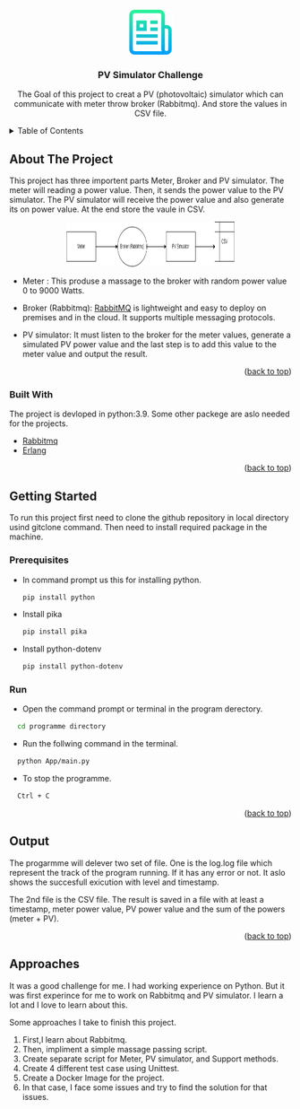 <div id="top"></div>

<!-- PROJECT LOGO -->
<br />
<div align="center">
  <a href="https://github.com/othneildrew/Best-README-Template">
    <img src="images/logo.png" alt="Logo" width="80" height="80">
  </a>

  <h3 align="center">PV Simulator Challenge</h3>

  <p align="center">
    The Goal of this project to creat a PV (photovoltaic) simulator which can communicate with meter throw broker (Rabbitmq). And store the values in CSV file.
  </p>
</div>



<!-- TABLE OF CONTENTS -->
<details>
  <summary>Table of Contents</summary>
  <ol>
    <li>
      <a href="#about-the-project">About The Project</a>
      <ul>
        <li><a href="#built-with">Built With</a></li>
      </ul>
    </li>
    <li>
      <a href="#getting-started">Getting Started</a>
      <ul>
        <li><a href="#prerequisites">Prerequisites</a></li>
        <li><a href="#installation">Installation</a></li>
      </ul>
    </li>
    <li><a href="#usage">Usage</a></li>
    <li><a href="#roadmap">Roadmap</a></li>
    <li><a href="#approaches">Approaches</a></li>

  </ol>
</details>



<!-- ABOUT THE PROJECT -->
## About The Project

This project has three importent parts Meter, Broker and PV simulator. The meter will reading a power value. Then, it sends the power value to the PV simulator. The PV simulator will receive the power value and also generate its on power value. At the end store the vaule in CSV.

<div align="center">
<img src="images/PV_simulator.png" alt="Screnshot" width="300" height="80">
</div>

* Meter : This produse a massage to the broker with random power value 0 to 9000 Watts.

* Broker (Rabbitmq): <a href="https://www.rabbitmq.com/">RabbitMQ</a> is lightweight and easy to deploy on premises and in the cloud. It supports multiple messaging protocols.

* PV simulator: It must listen to the broker for the meter values, generate a simulated PV power value and the last step is to add this value to the meter value and output the result.



<p align="right">(<a href="#top">back to top</a>)</p>



### Built With

The project is devloped in python:3.9. Some other packege are aslo needed for the projects. 

* [Rabbitmq](https://www.rabbitmq.com/)
* [Erlang](https://www.erlang.org/)

<p align="right">(<a href="#top">back to top</a>)</p>



<!-- GETTING STARTED -->
## Getting Started

To run this project first need to clone the github repository in local directory usind gitclone command. Then need to install required package in the machine.

### Prerequisites

* In command prompt us this for installing python.
  ```sh
  pip install python
  ```
* Install pika 
  ```sh
  pip install pika
  ```
* Install python-dotenv 
  ```sh
  pip install python-dotenv
  ```
### Run 

* Open the command prompt or terminal in the program derectory.
```sh
  cd programme directory
  ```
* Run the follwing command in the terminal. 
```sh
  python App/main.py
  ``` 
* To stop the programme. 
```sh
  Ctrl + C
  ``` 

<p align="right">(<a href="#top">back to top</a>)</p>

<!-- USAGE EXAMPLES -->
## Output

The progarmme will delever two set of file. One is the log.log file which represent the track of the program running. If it has any error or not. It aslo shows the succesfull exicution with level and timestamp.

The 2nd file is the CSV file. The result is saved in a file with at least a timestamp, meter power value, PV power value and the sum of the powers (meter + PV).


<p align="right">(<a href="#top">back to top</a>)</p>


<!-- approaches -->
## Approaches
It was a good challenge for me. I had working experience on Python. But it was first experince for me to work on Rabbitmq and PV simulator. I learn a lot and I love to learn about this.

Some approaches I take to finish this project.
1. First,I learn about Rabbitmq.
2. Then, impliment a simple massage passing script.
3. Create separate script for Meter, PV simulator, and Support methods.
4. Create 4 different test case using Unittest.
5. Create a Docker Image for the project.
6. In that case, I face some issues and try to find the solution for that issues.
